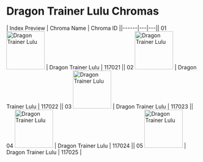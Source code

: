 # Dragon Trainer Lulu Chromas

| Index  Preview | Chroma Name | Chroma ID ||------|---|---|| 01  <img src='https://raw.communitydragon.org/latest/plugins/rcp-be-lol-game-data/global/default/v1/champion-chroma-images/117/117021.png' alt='Dragon Trainer Lulu' width='100'> | Dragon Trainer Lulu | 117021 || 02  <img src='https://raw.communitydragon.org/latest/plugins/rcp-be-lol-game-data/global/default/v1/champion-chroma-images/117/117022.png' alt='Dragon Trainer Lulu' width='100'> | Dragon Trainer Lulu | 117022 || 03  <img src='https://raw.communitydragon.org/latest/plugins/rcp-be-lol-game-data/global/default/v1/champion-chroma-images/117/117023.png' alt='Dragon Trainer Lulu' width='100'> | Dragon Trainer Lulu | 117023 || 04  <img src='https://raw.communitydragon.org/latest/plugins/rcp-be-lol-game-data/global/default/v1/champion-chroma-images/117/117024.png' alt='Dragon Trainer Lulu' width='100'> | Dragon Trainer Lulu | 117024 || 05  <img src='https://raw.communitydragon.org/latest/plugins/rcp-be-lol-game-data/global/default/v1/champion-chroma-images/117/117025.png' alt='Dragon Trainer Lulu' width='100'> | Dragon Trainer Lulu | 117025 |